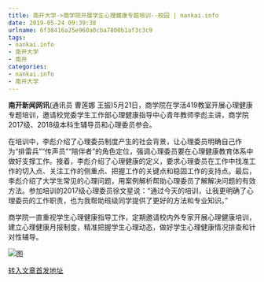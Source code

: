 ```yaml
---
title: 南开大学->商学院开展学生心理健康专题培训--校园 | nankai.info
date: 2019-05-24 09:39:38
urlname: 6f38416a25e960a0cba7800b1af3c3c9
tags: 
- nankai.info
- 南开大学
- 南开
categories:
- nankai.info
- 南开大学
---
```



**南开新闻网讯**(通讯员 曹莲娜 王振)5月21日，商学院在学活419教室开展心理健康专题培训，邀请校党委学生工作部心理健康指导中心青年教师李彪主讲，商学院2017级、2018级本科生辅导员和心理委员参会。

在培训中，李彪介绍了心理委员制度产生的社会背景，让心理委员明确自己作为“排雷兵”“传声员”“陪伴者”的角色定位，强调心理委员要在心理健康教育体系中做好支撑工作。接着，李彪介绍了心理健康的定义，要求心理委员在工作中找准工作的切入点、关注工作的侧重点、把握工作的关键点和稳固工作的支持点。最后，李彪介绍了大学生常见的心理问题，用案例解析帮助心理委员了解解决问题的有效方法。参加培训的2017级心理委员徐文星说：“通过今天的培训，让我更明确了心理委员的工作职责，也为我帮助班级同学提供了更好的方法和专业知识。”

商学院一直重视学生心理健康指导工作，定期邀请校内外专家开展心理健康培训，建立心理健康月报制度，精准把握学生心理动态，做好学生心理健康情况排查和针对性辅导。



![图](http://news.nankai.edu.cn/pic/0/00/35/61/356164_070008.jpg)

[转入文章首发地址](http://news.nankai.edu.cn/qqxy/system/2019/05/24/000453158.shtml)